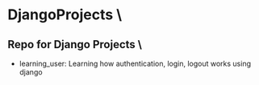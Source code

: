 # DjangoProjects \
## Repo for Django Projects \
- learning_user: Learning how authentication, login, logout works using django
